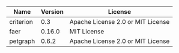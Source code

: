 | Name      | Version   | License                           |
|-----------|-----------|-----------------------------------|
| criterion | 0.3       | Apache License 2.0 or MIT License | 
| faer      | 0.16.0    | MIT License                       |
| petgraph  | 0.6.2     | Apache License 2.0 or MIT License | 

